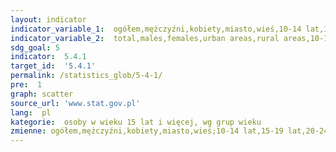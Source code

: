 ```yaml
---
layout: indicator
indicator_variable_1:  ogółem,mężczyźni,kobiety,miasto,wieś,10-14 lat,15-19 lat,20-24 lata,25-34 lata,35-44 lata,45-54 lata,55-64 lata,65 lat i więcej
indicator_variable_2:  total,males,females,urban areas,rural areas,10-14 years,15-19 years,20-24 years,25-34 years,35-44 years,45-54 years,55-64 years,65 years and more
sdg_goal: 5
indicator:  5.4.1
target_id:  '5.4.1'
permalink: /statistics_glob/5-4-1/
pre:  1
graph: scatter
source_url: 'www.stat.gov.pl'
lang:  pl
kategorie:  osoby w wieku 15 lat i więcej, wg grup wieku
zmienne: ogółem,mężczyźni,kobiety,miasto,wieś;10-14 lat,15-19 lat,20-24 lata,25-34 lata,35-44 lata,45-54 lata,55-64 lata,65 lat i więcej
---
```

